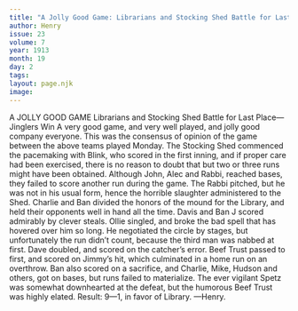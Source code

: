 ```yaml
---
title: "A Jolly Good Game: Librarians and Stocking Shed Battle for Last Place— Jinglers Win "
author: Henry
issue: 23
volume: 7
year: 1913
month: 19
day: 2
tags:
layout: page.njk
image:
---
```

A JOLLY GOOD GAME    Librarians and Stocking Shed Battle for Last Place— Jinglers Win   A very good game, and very well played, and jolly good company everyone. This was the consensus of opinion of the game between the above teams played Monday. The Stocking Shed commenced the pacemaking with Blink, who scored in the first inning, and if proper care had been exercised, there is no reason to doubt that but two or three runs might have been obtained. Although John, Alec and Rabbi, reached bases, they failed to score another run during the game. The Rabbi pitched, but he was not in his usual form, hence the horrible slaughter administered to the Shed. Charlie and Ban divided the honors of the mound for the Library, and held their opponents well in hand all the time. Davis and Ban J scored admirably by clever steals. Ollie singled, and broke the bad spell that has hovered over him so long. He negotiated the circle by stages, but unfortunately the run didn’t count, because the third man was nabbed at first. Dave doubled, and scored on the catcher’s error. Beef Trust passed to first, and scored on Jimmy’s hit, which culminated in a home run on an overthrow. Ban also scored on a sacrifice, and Charlie, Mike, Hudson and others, got on bases, but runs failed to materialize. The ever vigilant Spetz was somewhat downhearted at the defeat, but the humorous Beef Trust was highly elated. Result: 9—1, in favor of Library. —Henry. 




